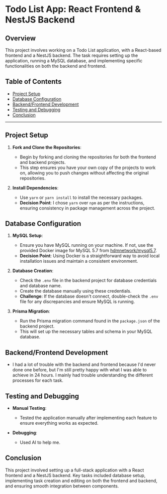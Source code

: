 
# Todo List App: React Frontend & NestJS Backend

## Overview
This project involves working on a Todo List application, with a React-based frontend and a NestJS backend. The task requires setting up the application, running a MySQL database, and implementing specific functionalities on both the backend and frontend.

## Table of Contents
- [Project Setup](#project-setup)
- [Database Configuration](#database-configuration)
- [Backend/Frontend Development](#backend/frontend-development)
- [Testing and Debugging](#testing-and-debugging)
- [Conclusion](#conclusion)

---

## Project Setup

1. **Fork and Clone the Repositories**:
   - Begin by forking and cloning the repositories for both the frontend and backend projects.
   - This step ensures you have your own copy of the projects to work on, allowing you to push changes without affecting the original repositories.

2. **Install Dependencies**:
   - Use `yarn` or `yarn install` to install the necessary packages.
   - **Decision Point**: I chose `yarn` over `npm` as per the instructions, ensuring consistency in package management across the project.

## Database Configuration

1. **MySQL Setup**:
   - Ensure you have MySQL running on your machine. If not, use the provided Docker image for MySQL 5.7 from [hdmnetwork/mysql5.7](https://github.com/hdmnetwork/mysql5.7).
   - **Decision Point**: Using Docker is a straightforward way to avoid local installation issues and maintain a consistent environment.

2. **Database Creation**:
   - Check the `.env` file in the backend project for database credentials and database name.
   - Create the database manually using these credentials.
   - **Challenge**: If the database doesn't connect, double-check the `.env` file for any discrepancies and ensure MySQL is running.

3. **Prisma Migration**:
   - Run the Prisma migration command found in the `package.json` of the backend project.
   - This will set up the necessary tables and schema in your MySQL database.

## Backend/Frontend Development

 - I had a lot of trouble with the backend and frontend because I'd never done one before, but I'm still pretty happy with what I was able to achieve in 24 hours. I mainly had trouble understanding the different processes for each task.

## Testing and Debugging

- **Manual Testing**:
  - Tested the application manually after implementing each feature to ensure everything works as expected.

- **Debugging**:
  - Used AI to help me.

## Conclusion

This project involved setting up a full-stack application with a React frontend and a NestJS backend. Key tasks included database setup, implementing task creation and editing on both the frontend and backend, and ensuring smooth integration between components.
